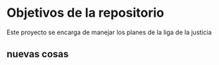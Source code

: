 # Objetivos de la repositorio

Este proyecto se encarga de manejar los planes de la liga de la justicia


## nuevas cosas




